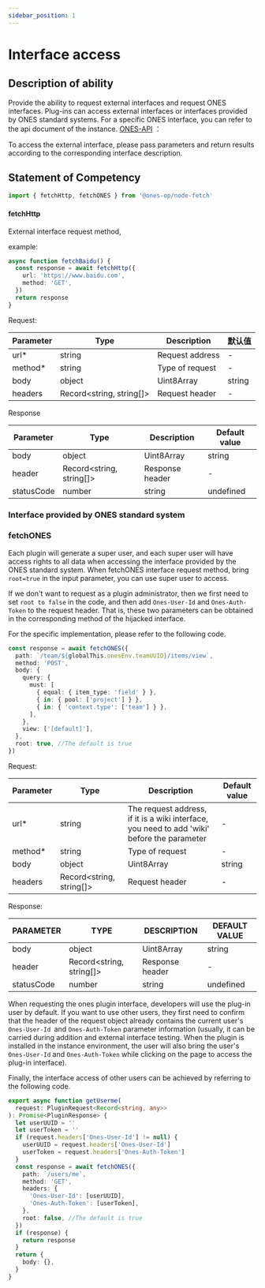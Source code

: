 ```yaml
---
sidebar_position: 1
---
```


# Interface access

## Description of ability

Provide the ability to request external interfaces and request ONES interfaces. Plug-ins can access external interfaces or interfaces provided by ONES standard systems.
For a specific ONES interface, you can refer to the api document of the instance. [ONES-API](../../ones/readme/index.md) ：

To access the external interface, please pass parameters and return results according to the corresponding interface description.

## Statement of Competency

```typescript
import { fetchHttp, fetchONES } from '@ones-op/node-fetch'
```

#### fetchHttp

External interface request method,

example:

```typescript
async function fetchBaidu() {
  const response = await fetchHttp({
    url: 'https://www.baidu.com',
    method: 'GET',
  })
  return response
}
```

Request:

| Parameter | Type                     | Description     | 默认值 |
| --------- | ------------------------ | --------------- | ------ |
| url\*     | string                   | Request address | -      |
| method\*  | string                   | Type of request | -      |
| body      | object                   | Uint8Array      | string |
| headers   | Record<string, string[]> | Request header  | -      |

Response

| Parameter  | Type                     | Description     | Default value |
| ---------- | ------------------------ | --------------- | ------------- |
| body       | object                   | Uint8Array      | string        |
| header     | Record<string, string[]> | Response header | -             |
| statusCode | number                   | string          | undefined     |

### Interface provided by ONES standard system

### fetchONES

Each plugin will generate a super user, and each super user will have access rights to all data when accessing the interface provided by the ONES standard system. When fetchONES interface request method, bring `root=true` in the input parameter, you can use super user to access.

If we don't want to request as a plugin administrator, then we first need to set `root to false` in the code, and then add `Ones-User-Id` and `Ones-Auth-Token` to the request header. That is, these two parameters can be obtained in the corresponding method of the hijacked interface.

For the specific implementation, please refer to the following code.

```typescript
const response = await fetchONES({
  path: `/team/${globalThis.onesEnv.teamUUID}/items/view`,
  method: 'POST',
  body: {
    query: {
      must: [
        { equal: { item_type: 'field' } },
        { in: { pool: ['project'] } },
        { in: { 'context.type': ['team'] } },
      ],
    },
    view: ['[default]'],
  },
  root: true, //The default is true
})
```

Request:

| Parameter | Type                     | Description                                                                                 | Default value |
| --------- | ------------------------ | ------------------------------------------------------------------------------------------- | ------------- |
| url\*     | string                   | The request address, if it is a wiki interface, you need to add 'wiki' before the parameter | -             |
| method\*  | string                   | Type of request                                                                             | -             |
| body      | object                   | Uint8Array                                                                                  | string        |
| headers   | Record<string, string[]> | Request header                                                                              | -             |

Response:

| PARAMETER  | TYPE                     | DESCRIPTION     | DEFAULT VALUE |
| ---------- | ------------------------ | --------------- | ------------- |
| body       | object                   | Uint8Array      | string        |
| header     | Record<string, string[]> | Response header | -             |
| statusCode | number                   | string          | undefined     |

When requesting the ones plugin interface, developers will use the plug-in user by default. If you want to use other users, they first need to confirm that the header of the request object already contains the current user's `Ones-User-Id `and `Ones-Auth-Token` parameter information (usually, it can be carried during addition and external interface testing. When the plugin is installed in the instance environment, the user will also bring the user's `Ones-User-Id` and `Ones-Auth-Token` while clicking on the page to access the plug-in interface).

Finally, the interface access of other users can be achieved by referring to the following code.

```typescript
export async function getUserme(
  request: PluginRequest<Record<string, any>>
): Promise<PluginResponse> {
  let userUUID = ''
  let userToken = ''
  if (request.headers['Ones-User-Id'] != null) {
    userUUID = request.headers['Ones-User-Id']
    userToken = request.headers['Ones-Auth-Token']
  }
  const response = await fetchONES({
    path: `/users/me`,
    method: 'GET',
    headers: {
      'Ones-User-Id': [userUUID],
      'Ones-Auth-Token': [userToken],
    },
    root: false, //The default is true
  })
  if (response) {
    return response
  }
  return {
    body: {},
  }
}
```
